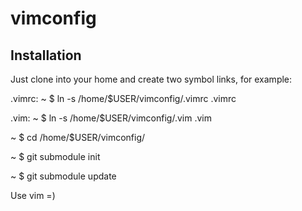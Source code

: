 # vimconfig

Installation
--------------------------

Just clone into your home and create two symbol links, for example:

.vimrc: ~ $ ln -s /home/$USER/vimconfig/.vimrc .vimrc

.vim: ~ $ ln -s /home/$USER/vimconfig/.vim .vim

~ $ cd /home/$USER/vimconfig/

~ $ git submodule init

~ $ git submodule update

Use vim =)
